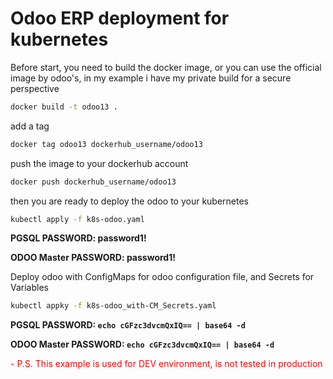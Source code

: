 # Odoo ERP deployment for kubernetes

Before start, you need to build the docker image, or you can use the official image by odoo's, in my example i have my private build for a secure perspective

```bash
docker build -t odoo13 .
```

add a tag 

```bash
docker tag odoo13 dockerhub_username/odoo13
```
push the image to your dockerhub account

```bash
docker push dockerhub_username/odoo13
```
then you are ready to deploy the odoo to your kubernetes

```bash
kubectl apply -f k8s-odoo.yaml
```
**PGSQL PASSWORD: password1!**

**ODOO Master PASSWORD: password1!**

Deploy odoo with ConfigMaps for odoo configuration file, and Secrets for Variables

```bash
kubectl appky -f k8s-odoo_with-CM_Secrets.yaml
```
**PGSQL PASSWORD: ```echo cGFzc3dvcmQxIQ== | base64 -d```**

**ODOO Master PASSWORD: ```echo cGFzc3dvcmQxIQ== | base64 -d```**

<span style="color: red;">- P.S. This example is used for DEV environment, is not tested in production </span>

